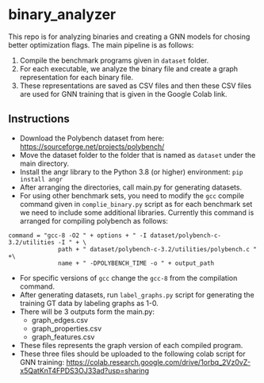 # binary_analyzer

This repo is for analyzing binaries and creating a GNN models for chosing better optimization flags. The main pipeline is as follows:

1. Compile the benchmark programs given in `dataset` folder.
2. For each executable, we analyze the binary file and create a graph representation for each binary file.
3. These representations are saved as CSV files and then these CSV files are used for GNN training that is given in the Google Colab link.

## Instructions

* Download the Polybench dataset from here: https://sourceforge.net/projects/polybench/
* Move the dataset folder to the folder that is named as `dataset` under the main directory.
* Install the angr library to the Python 3.8 (or higher) environment:
`pip install angr`
* After arranging the directories, call main.py for generating datasets.
* For using other benchmark sets, you need to modify the `gcc` compile command given in `complie_binary.py` script as for each benchmark set we need to include some additional libraries. Currently this command is arranged for compiling polybench as follows:
```
command = "gcc-8 -O2 " + options + " -I dataset/polybench-c-3.2/utilities -I " + \
              path + " dataset/polybench-c-3.2/utilities/polybench.c " +\
              name + " -DPOLYBENCH_TIME -o " + output_path
```
* For specific versions of `gcc` change the `gcc-8` from the compilation command.
* After generating datasets, run `label_graphs.py` script for generating the training GT data by labeling graphs as 1-0. 
* There will be 3 outputs form the main.py:
     - graph_edges.csv
     - graph_properties.csv
     - graph_features.csv
* These files represents the graph version of each compiled program. 
* These three files should be uploaded to the following colab script for GNN training:
https://colab.research.google.com/drive/1orbq_2Vz0vZ-x5QatKnT4FPDS3OJ33ad?usp=sharing
